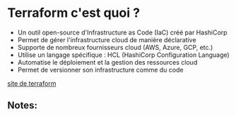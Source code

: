 # Terraform c'est quoi ?

* Un outil open-source d'Infrastructure as Code (IaC) créé par HashiCorp
* Permet de gérer l'infrastructure cloud de manière déclarative
* Supporte de nombreux fournisseurs cloud (AWS, Azure, GCP, etc.)
* Utilise un langage spécifique : HCL (HashiCorp Configuration Language)
* Automatise le déploiement et la gestion des ressources cloud
* Permet de versionner son infrastructure comme du code

[site de terraform](https://www.terraform.io/)
<!-- .element: class="credits" -->

Notes:
- 
